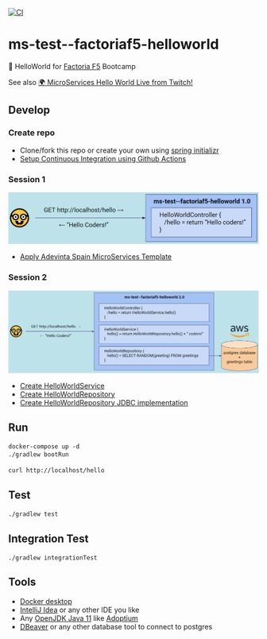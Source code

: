 [![CI](https://github.com/AdevintaSpain/ms-test--factoriaf5-helloworld/actions/workflows/gradle.yml/badge.svg?branch=master)](https://github.com/AdevintaSpain/ms-test--factoriaf5-helloworld/actions/workflows/gradle.yml)

# ms-test--factoriaf5-helloworld

🏫 HelloWorld for [Factoria F5](https://factoriaf5.org/) Bootcamp

See also [🌍 MicroServices Hello World Live from Twitch!](https://github.com/AdevintaSpain/ms-test--hello-twitch)

## Develop

### Create repo
* Clone/fork this repo or create your own using [spring initializr](https://start.spring.io/#!type=gradle-project&language=kotlin&platformVersion=2.6.3&packaging=jar&jvmVersion=11&groupId=com.adevinta.factoriaf5&artifactId=HelloWorld&name=HelloWorld&description=HelloWorld%20demo%20for%20FactoriaF5&packageName=com.adevinta.mstestfactoriaf5helloworld&dependencies=cloud-config-client)
* [Setup Continuous Integration using Github Actions](https://github.com/AdevintaSpain/ms-test--factoriaf5-helloworld/pull/1/files)

### Session 1

![Session1](doc/session1.png)

* [Apply Adevinta Spain MicroServices Template](https://github.com/AdevintaSpain/ms-test--factoriaf5-helloworld/pull/2/files)

### Session 2

![Session2](doc/session2.png)

* [Create HelloWorldService](https://github.com/AdevintaSpain/ms-test--factoriaf5-helloworld/pull/4/files)
* [Create HelloWorldRepository](https://github.com/AdevintaSpain/ms-test--factoriaf5-helloworld/pull/5/files)
* [Create HelloWorldRepository JDBC implementation](https://github.com/AdevintaSpain/ms-test--factoriaf5-helloworld/pull/6/files)

## Run

```
docker-compose up -d
./gradlew bootRun

curl http://localhost/hello
```

## Test

```
./gradlew test
```

## Integration Test

```
./gradlew integrationTest
```

## Tools

* [Docker desktop](https://www.docker.com/products/docker-desktop)
* [IntelliJ Idea](https://www.jetbrains.com/idea/) or any other IDE you like
* Any [OpenJDK Java 11](https://en.wikipedia.org/wiki/OpenJDK) like [Adoptium](https://adoptium.net/)
* [DBeaver](https://dbeaver.io/download/) or any other database tool to connect to postgres
